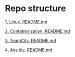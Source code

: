 # Repo structure

[1. Linux. README.md ](./1.Linux/scripts/README.md)

[2. Containerization. README.md ](./2.Containerization/README.md)

[3. TeamCity. README.md ](./3.TeamCity/README.md)

[4. Ansible. README.md ](./4.Ansible/README.md)
